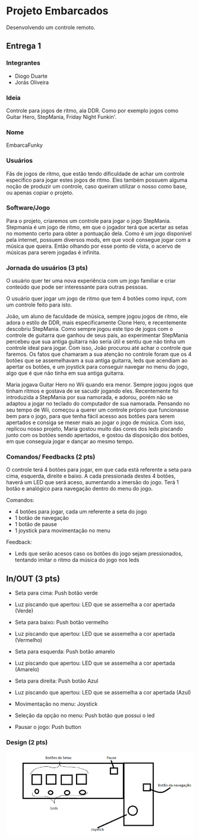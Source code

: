 # Projeto Embarcados

Desenvolvendo um controle remoto.

## Entrega 1

### Integrantes

- Diogo Duarte
- Jorás Oliveira

### Ideia

Controle para jogos de ritmo, ala DDR. Como por exemplo jogos como Guitar Hero, StepMania, Friday Night Funkin'.

### Nome

EmbarcaFunky

### Usuários 

Fãs de jogos de ritmo, que estão tendo dificuldade de achar um controle específico para jogar estes jogos de ritmo. Eles também possuem alguma noção de produzir um controle, caso queiram utilizar o nosso como base, ou apenas copiar o projeto.

### Software/Jogo 

Para o projeto, criaremos um controle para jogar o jogo StepMania. Stepmania é um jogo de ritmo, em que o jogador terá que acertar as setas no momento certo para obter a pontuação dela. Como é um jogo disponível pela internet, possuem diversos mods, em que você consegue jogar com a música que queira. Então olhando por esse ponto de vista, o acervo de músicas para serem jogadas é infinita.

### Jornada do usuários (3 pts)

<!-- Descreva ao menos duas jornadas de usuários distintos, é para caprichar! -->
O usuário quer ter uma nova experiência com um jogo familiar e criar conteúdo que pode ser interessante para outras pessoas.

O usuário quer jogar um jogo de ritmo que tem 4 botões como input, com um controle feito para isto.

João, um aluno de faculdade de música, sempre jogou jogos de ritmo, ele adora o estilo de DDR, mais especificamente Clone Hero, e recentemente descobriu StepMania. Como sempre jogou este tipo de jogos com o controle de guitarra que ganhou de seus pais, ao experimentar StepMania percebeu que sua antiga guitarra não seria útil e sentiu que não tinha um controle ideal para jogar. Com isso, João procurou até achar o controle que faremos. Os fatos que chamaram a sua atenção no controle foram que os 4 botões que se assemelhavam a sua antiga guitarra, leds que acendiam ao apertar os botões, e um joystick para conseguir navegar no menu do jogo, algo que é que não tinha em sua antiga guitarra.

Maria jogava Guitar Hero no Wii quando era menor. Sempre jogou jogos que tinham ritmos e gostava de se sacudir jogando eles. Recentemente foi introduzida a StepMania por sua namorada, e adorou, porém não se adaptou a jogar no teclado do computador de sua namorada. Pensando no seu tempo de Wii, começou a querer um controle próprio que funcionasse bem para o jogo, para que tenha fácil acesso aos botões para serem apertados e consiga se mexer mais ao jogar o jogo de música. Com isso, replicou nosso projeto, Maria gostou muito das cores dos leds piscando junto com os botões sendo apertados, e gostou da disposição dos botões, em que conseguia jogar e dançar ao mesmo tempo.

### Comandos/ Feedbacks (2 pts)

<!-- 
Quais são os comandos/ operacões possíveis do seu controle?

Quais os feedbacks que seu controle vai fornecer ao usuário?
-->

O controle terá 4 botões para jogar, em que cada está referente a seta para cima, esquerda, direite e baixo. A cada pressionada destes 4 botões, haverá um LED que será aceso, aumentando a imersão do jogo.
Terá 1 botão e analógico para navegação dentro do menu do jogo. 

Comandos:
 - 4 botões para jogar, cada um referente a seta do jogo
 - 1 botão de navegação
 - 1 botão de pause
 - 1 joystick para movimentação no menu
 
 Feedback:
 - Leds que serão acesos caso os botões do jogo sejam pressionados, tentando imitar o ritmo da música do jogo nos leds

## In/OUT (3 pts)

<!--
Para cada Comando/ Feedback do seu controle, associe qual sensores/ atuadores pretende utilizar? Faca em formato de lista, exemplo:

- Avanca música: Push button amarelo
- Volume da música: Fita de LED indicando potência do som
-->

- Seta para cima: Push botão verde
- Luz piscando que apertou: LED que se assemelha a cor apertada (Verde)

- Seta para baixo: Push botão vermelho
- Luz piscando que apertou: LED que se assemelha a cor apertada (Vermelho)

- Seta para esquerda: Push botão amarelo
- Luz piscando que apertou: LED que se assemelha a cor apertada (Amarelo)

- Seta para direita: Push botão Azul
- Luz piscando que apertou: LED que se assemelha a cor apertada (Azul)

- Movimentação no menu: Joystick
- Seleção da opção no menu: Push botão que possui o led
- Pausar o jogo: Push button

### Design (2 pts)

<!--
Faca um esboco de como seria esse controle (vai ter uma etapa que terão que detalhar melhor isso).
-->

![alt text](https://github.com/insper-classroom/22b-emb-proj-embarcafunky/blob/master/imgCerta.png?raw=true)
